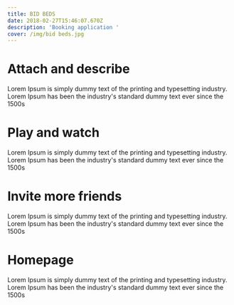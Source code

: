 ```yaml
---
title: BID BEDS
date: 2018-02-27T15:46:07.670Z
description: 'Booking application '
cover: /img/bid beds.jpg
---
```

# Attach and describe

Lorem Ipsum is simply dummy text of the printing and typesetting industry. Lorem Ipsum has been the industry's standard dummy text ever since the 1500s

# Play and watch

Lorem Ipsum is simply dummy text of the printing and typesetting industry. Lorem Ipsum has been the industry's standard dummy text ever since the 1500s

# Invite more friends

Lorem Ipsum is simply dummy text of the printing and typesetting industry. Lorem Ipsum has been the industry's standard dummy text ever since the 1500s

# Homepage

Lorem Ipsum is simply dummy text of the printing and typesetting industry. Lorem Ipsum has been the industry's standard dummy text ever since the 1500s
